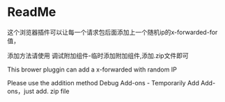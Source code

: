 # ReadMe

这个浏览器插件可以让每一个请求包后面添加上一个随机ip的x-forwarded-for值，

添加方法请使用 调试附加组件-临时添加附加组件,添加.zip文件即可

This brower pluggin can add a  x-forwarded with random IP

 Please use the addition method   Debug Add-ons - Temporarily Add Add-ons，just add. zip file
